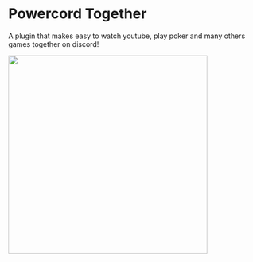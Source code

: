 # Powercord Together

A plugin that makes easy to watch youtube, play poker and many others games together on discord!

<img src="https://i.imgur.com/beTxe4R.gif" width="400px" align="center" alt="">

